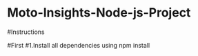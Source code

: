 # Moto-Insights-Node-js-Project
#Instructions

#First
#1.Install all dependencies using npm install
